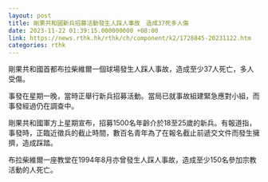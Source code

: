 ```yaml
---
layout: post
title: 剛果共和國新兵招募活動發生人踩人事故　造成37死多人傷
date: 2023-11-22 01:39:15.000000000 +08:00
link: https://news.rthk.hk/rthk/ch/component/k2/1728845-20231122.htm
categories: rthk
---
```


剛果共和國首都布拉柴維爾一個球場發生人踩人事故，造成至少37人死亡，多人受傷。

事發在星期一晚，當時正舉行新兵招募活動。當局已就事故組建緊急應對小組，而事發經過仍在調查中。

剛果共和國軍方上星期宣布，招募1500名年齡介於18至25歲的新兵。有報道指，事發時，正臨近徵兵的截止時間，數百名青年為了在報名截止前遞交文件而發生擁擠，造成踩踏。

布拉柴維爾一座教堂在1994年8月亦曾發生人踩人事故，造成至少150名參加宗教活動的人死亡。
